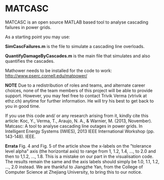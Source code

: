 # MATCASC
MATCASC is an open source MATLAB based tool to analyse cascading failures in power grids.

As a starting point you may use:

**SimCascFailures.m** is the file to simulate a cascading line overloads.

**QuantifyDamageByCascades.m** is the main file that simulates and also quantifies the cascades. 

Mathower needs to be installed for the code to work:
http://www.pserc.cornell.edu/matpower/

**NOTE**
Due to a redistribution of roles and teams, and alternate career choices, none of the team members of this project will be able to provide support. However, you may feel free to contact Trivik Verma (vtrivik at ethz.ch) anytime for further information. He will try his best to get back to you in good time. 


If you use this code and/ or any research arising from it, kindly cite this article:
Koc, Y., Verma, T., Araujo, N. A., & Warnier, M. (2013, November). Matcasc: A tool to analyse cascading line outages in power grids. In Intelligent Energy Systems (IWIES), 2013 IEEE International Workshop (pp. 143-148). IEEE.

**Errata**
Fig. 4 and Fig. 5 of the article show the x-labels on the "tolerance level alpha" axis (the horizontal axis) to range from 1, 1.2, 1.4, ..., to 2.0 and then to 1,1.2, ..., 1.8. This is a mistake on our part in the visualisation code. The results remain the same and the axis labels should simply be 1.0, 1.1, 1.2, ..., 2.0 instead. We are thankful to Jiangzhe Yan, from the College of Computer Science at Zhejiang University, to bring this to our notice. 
